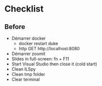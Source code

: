 # Checklist

## Before

- Démarrer docker
  - docker restart duke
  - http GET http://localhost:8080
- Démarrer zoomit
- Slides in full-screen: fn + F11
- Start Visual Studio then close it (cold start)
- Clean ILSpy
- Clean tmp folder
- Clear terminal